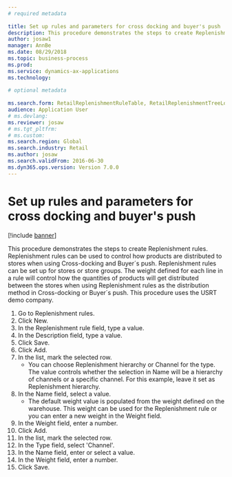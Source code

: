 ```yaml
--- 
# required metadata 
 
title: Set up rules and parameters for cross docking and buyer's push
description: This procedure demonstrates the steps to create Replenishment rules. 
author: josaw1
manager: AnnBe 
ms.date: 08/29/2018
ms.topic: business-process 
ms.prod:  
ms.service: dynamics-ax-applications 
ms.technology:  
 
# optional metadata 
 
ms.search.form: RetailReplenishmentRuleTable, RetailReplenishmentTreeLookup   
audience: Application User 
# ms.devlang:  
ms.reviewer: josaw
# ms.tgt_pltfrm:  
# ms.custom:  
ms.search.region: Global
ms.search.industry: Retail
ms.author: josaw
ms.search.validFrom: 2016-06-30 
ms.dyn365.ops.version: Version 7.0.0 
---
```

# Set up rules and parameters for cross docking and buyer's push

[!include [banner](../includes/banner.md)]

This procedure demonstrates the steps to create Replenishment rules. Replenishment rules can be used to control how products are distributed to stores when using Cross-docking and Buyer´s push. Replenishment rules can be set up for stores or store groups. The weight defined for each line in a rule will control how the quantities of products will get distributed between the stores when using Replenishment rules as the distribution method in Cross-docking or Buyer´s push. This procedure uses the USRT demo company.

1. Go to Replenishment rules.
2. Click New.
3. In the Replenishment rule field, type a value.
4. In the Description field, type a value.
5. Click Save.
6. Click Add.
7. In the list, mark the selected row.
    * You can choose Replenishment hierarchy or Channel for the type. The value controls whether the selection in Name will be a hierarchy of channels or a specific channel.  For this example, leave it set as Replenishment hierarchy.  
8. In the Name field, select a value.
    * The default weight value is populated from the weight defined on the warehouse.  This weight can be used for the Replenishment rule or you can enter a new weight in the Weight field.  
9. In the Weight field, enter a number.
10. Click Add.
11. In the list, mark the selected row.
12. In the Type field, select 'Channel'.
13. In the Name field, enter or select a value.
14. In the Weight field, enter a number.
15. Click Save.

